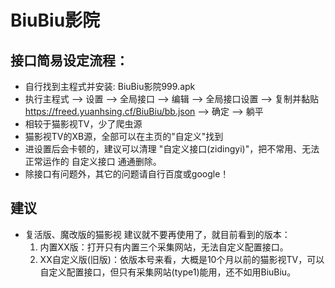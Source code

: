 # BiuBiu影院
## 接口简易设定流程：
* 自行找到主程式并安装: BiuBiu影院999.apk
* 执行主程式 --> 设置 --> 全局接口 --> 编辑 --> 全局接口设置 --> 复制并黏贴 https://freed.yuanhsing.cf/BiuBiu/bb.json --> 确定 --> 躺平
* 相较于猫影视TV，少了爬虫源
* 猫影视TV的XB源，全部可以在主页的"自定义"找到
* 进设置后会卡顿的，建议可以清理 "自定义接口(zidingyi)"，把不常用、无法正常运作的 自定义接口 通通删除。
* 除接口有问题外，其它的问题请自行百度或google！

## 建议
* 复活版、魔改版的猫影视 建议就不要再使用了，就目前看到的版本：
	01. 内置XX版：打开只有内置三个采集网站，无法自定义配置接口。
	02. XX自定义版(旧版)：依版本号来看，大概是10个月以前的猫影视TV，可以自定义配置接口，但只有采集网站(type1)能用，还不如用BiuBiu。